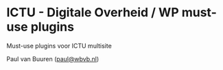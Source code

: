 # ICTU - Digitale Overheid / WP must-use plugins
Must-use plugins voor ICTU multisite

Paul van Buuren (paul@wbvb.nl)
